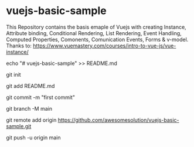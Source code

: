 # vuejs-basic-sample
This Repository contains the basis emaple of Vuejs with creating Instance, Attribute binding, Conditional Rendering, List Rendering, Event Handling, Computed Properties, Comonents, Comunication Events, Forms &amp; v-model.
Thanks to: https://www.vuemastery.com/courses/intro-to-vue-js/vue-instance/ 

echo "# vuejs-basic-sample" >> README.md

git init

git add README.md

git commit -m "first commit"

git branch -M main

git remote add origin https://github.com/awesomesolution/vuejs-basic-sample.git

git push -u origin main
